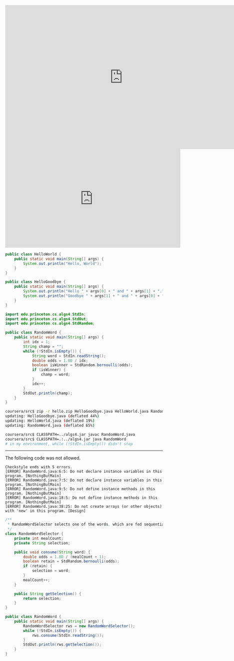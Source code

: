 <html><iframe src="https://docs.google.com/presentation/d/e/2PACX-1vRyuaiTyfaLeh4zbY69X6S7fLs6MeaF0fARIQViaIrhS_e40frYz_xzWlTWZpgUsvkqTHLpqqGlMisT/embed?start=false&loop=false&delayms=60000" frameborder="0"  width="750" height="460" allowfullscreen="true" mozallowfullscreen="true" webkitallowfullscreen="true"></iframe></html>

<html><br><center><iframe width="560" height="315" src="https://www.youtube.com/embed/A1iwzSew5QY" title="YouTube video player" frameborder="0" allow="accelerometer; autoplay; clipboard-write; encrypted-media; gyroscope; picture-in-picture" allowfullscreen></iframe></center></html>

```java
public class HelloWorld {
    public static void main(String[] args) {
        System.out.println("Hello, World");
    }
}
```
```java
public class HelloGoodbye {
    public static void main(String[] args) {
        System.out.println("Hello " + args[0] + " and " + args[1] + ".");
        System.out.println("Goodbye " + args[1] + " and " + args[0] + ".");
    }
}
```
```java
import edu.princeton.cs.algs4.StdIn;
import edu.princeton.cs.algs4.StdOut;
import edu.princeton.cs.algs4.StdRandom;

public class RandomWord {
    public static void main(String[] args) {
        int idx = 1;
        String champ = "";
        while (!StdIn.isEmpty()) {
            String word = StdIn.readString();
            double odds = 1.0D / idx;
            boolean isWinner = StdRandom.bernoulli(odds);
            if (isWinner) {
                champ = word;
            }
            idx++;
        }
        StdOut.println(champ);
    }
}
```

```bash
coursera/src$ zip -r hello.zip HelloGoodbye.java HelloWorld.java RandomWord.java
updating: HelloGoodbye.java (deflated 44%)
updating: HelloWorld.java (deflated 19%)
updating: RandomWord.java (deflated 65%)
```

```bash
coursera/src$ CLASSPATH=../algs4.jar javac RandomWord.java
coursera/src$ CLASSPATH=.:../algs4.jar java RandomWord
# in my environment, while (!StdIn.isEmpty()) didn't stop
```

---
The following code was not allowed.
```
Checkstyle ends with 5 errors.
[ERROR] RandomWord.java:6:5: Do not declare instance variables in this program. [NothingButMain]
[ERROR] RandomWord.java:7:5: Do not declare instance variables in this program. [NothingButMain]
[ERROR] RandomWord.java:9:5: Do not define instance methods in this program. [NothingButMain]
[ERROR] RandomWord.java:18:5: Do not define instance methods in this program. [NothingButMain]
[ERROR] RandomWord.java:38:25: Do not create arrays (or other objects) with 'new' in this program. [Design]
```
```java
/**
 * RandomWordSelector selects one of the words, which are fed sequentially, in a real-time manner.
 */
class RandomWordSelector {
    private int mealCount;
    private String selection;

    public void consume(String word) {
        double odds = 1.0D / (mealCount + 1);
        boolean retain = StdRandom.bernoulli(odds);
        if (retain) {
            selection = word;
        }
        mealCount++;
    }

    public String getSelection() {
        return selection;
    }
}

public class RandomWord {
    public static void main(String[] args) {
        RandomWordSelector rws = new RandomWordSelector();
        while (!StdIn.isEmpty()) {
            rws.consume(StdIn.readString());
        }
        StdOut.println(rws.getSelection());
    }
}
```
